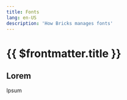 ```yaml
---
title: Fonts
lang: en-US
description: 'How Bricks manages fonts'
---
```


# {{ $frontmatter.title }}

## Lorem

Ipsum